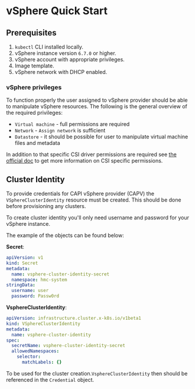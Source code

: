# vSphere Quick Start

## Prerequisites

1. `kubectl` CLI installed locally.
2. vSphere instance version `6.7.0` or higher.
3. vSphere account with appropriate privileges.
4. Image template.
5. vSphere network with DHCP enabled.

### vSphere privileges

To function properly the user assigned to vSphere provider should be able to
manipulate vSphere resources. The following is the general overview of the
required privileges:

- `Virtual machine` - full permissions are required
- `Network` - `Assign network` is sufficient
- `Datastore` - it should be possible for user to manipulate virtual machine
  files and metadata

In addition to that specific CSI driver permissions are required see
[the official doc](https://docs.vmware.com/en/VMware-vSphere-Container-Storage-Plug-in/2.0/vmware-vsphere-csp-getting-started/GUID-0AB6E692-AA47-4B6A-8CEA-38B754E16567.html)
to get more information on CSI specific permissions.


## Cluster Identity

To provide credentials for CAPI vSphere provider (CAPV) the
`VSphereClusterIdentity` resource must be created. This should be done before
provisioning any clusters.

To create cluster identity you'll only need username and password for your
vSphere instance.

The example of the objects can be found below:

**Secret**:

```yaml
apiVersion: v1
kind: Secret
metadata:
  name: vsphere-cluster-identity-secret
  namespace: hmc-system
stringData:
  username: user
  password: Passw0rd
```

**VsphereClusterIdentity**:

```yaml
apiVersion: infrastructure.cluster.x-k8s.io/v1beta1
kind: VSphereClusterIdentity
metadata:
  name: vsphere-cluster-identity
spec:
  secretName: vsphere-cluster-identity-secret
  allowedNamespaces:
    selector:
      matchLabels: {}
```

To be used for the cluster creation.`VsphereClusterIdentity` then should be
referenced in the `Credential` object.